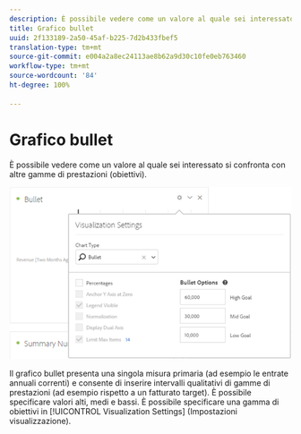 ```yaml
---
description: È possibile vedere come un valore al quale sei interessato si confronta con altre gamme di prestazioni (obiettivi).
title: Grafico bullet
uuid: 2f133189-2a50-45af-b225-7d2b433fbef5
translation-type: tm+mt
source-git-commit: e004a2a8ec24113ae8b62a9d30c10fe0eb763460
workflow-type: tm+mt
source-wordcount: '84'
ht-degree: 100%

---
```



# Grafico bullet

È possibile vedere come un valore al quale sei interessato si confronta con altre gamme di prestazioni (obiettivi).

![](assets/bullet-image.png)

Il grafico bullet presenta una singola misura primaria (ad esempio le entrate annuali correnti) e consente di inserire intervalli qualitativi di gamme di prestazioni (ad esempio rispetto a un fatturato target). È possibile specificare valori alti, medi e bassi. È possibile specificare una gamma di obiettivi in [!UICONTROL Visualization Settings] (Impostazioni visualizzazione).
